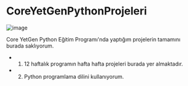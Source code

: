 # CoreYetGenPythonProjeleri

![image](https://user-images.githubusercontent.com/123894573/216160359-c4fd57cb-1f7c-45bd-b530-36f16d88e39f.png)

Core YetGen Python Eğitim Programı'nda yaptığım projelerin tamamını burada saklıyorum.
- 1. 12 haftalık programın hafta hafta projeleri burada yer almaktadır.
- 2. Python programlama dilini kullanıyorum.
